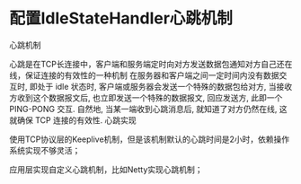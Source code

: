 # 配置IdleStateHandler心跳机制
心跳机制

﻿心跳是在TCP长连接中，客户端和服务端定时向对方发送数据包通知对方自己还在线，保证连接的有效性的一种机制
在服务器和客户端之间一定时间内没有数据交互时, 即处于 idle 状态时, 客户端或服务器会发送一个特殊的数据包给对方, 当接收方收到这个数据报文后, 也立即发送一个特殊的数据报文, 回应发送方, 此即一个 PING-PONG 交互. 自然地, 当某一端收到心跳消息后, 就知道了对方仍然在线, 这就确保 TCP 连接的有效性.
心跳实现

使用TCP协议层的Keeplive机制，但是该机制默认的心跳时间是2小时，依赖操作系统实现不够灵活；

应用层实现自定义心跳机制，比如Netty实现心跳机制；